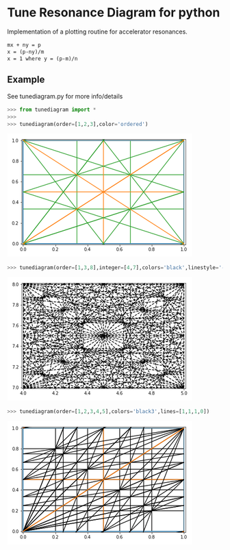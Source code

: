 # Tune Resonance Diagram for python

Implementation of a plotting routine for accelerator resonances.

    mx + ny = p
    x = (p-ny)/m
    x = 1 where y = (p-m)/n

## Example
See tunediagram.py for more info/details
```python
>>> from tunediagram import *
>>> 
>>> tunediagram(order=[1,2,3],color='ordered')
```
![](pics/ex1.png)
```python
>>> tunediagram(order=[1,3,8],integer=[4,7],colors='black',linestyle='--')
```
![](pics/ex2.png)
```python
>>> tunediagram(order=[1,2,3,4,5],colors='black3',lines=[1,1,1,0])
```
![](pics/ex3.png)
